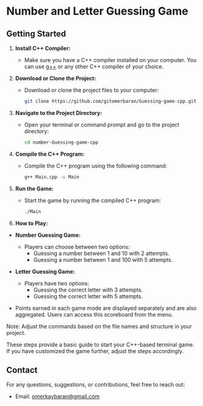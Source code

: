 # Number and Letter Guessing Game

## Getting Started

1. **Install C++ Compiler:**
   - Make sure you have a C++ compiler installed on your computer. You can use [g++](https://gcc.gnu.org/) or any other C++ compiler of your choice.

2. **Download or Clone the Project:**
   - Download or clone the project files to your computer:
     ```bash
     git clone https://github.com/gitomerbaran/Guessing-game-cpp.git
     ```

3. **Navigate to the Project Directory:**
   - Open your terminal or command prompt and go to the project directory:
     ```bash
     cd number-Guessing-game-cpp
     ```

4. **Compile the C++ Program:**
   - Compile the C++ program using the following command:
     ```bash
     g++ Main.cpp -o Main
     ```

5. **Run the Game:**
   - Start the game by running the compiled C++ program:
     ```bash
     ./Main
     ```

6. **How to Play:**

- **Number Guessing Game:**
  - Players can choose between two options:
    - Guessing a number between 1 and 10 with 2 attempts.
    - Guessing a number between 1 and 100 with 5 attempts.

- **Letter Guessing Game:**
  - Players have two options:
    - Guessing the correct letter with 3 attempts.
    - Guessing the correct letter with 5 attempts.

- Points earned in each game mode are displayed separately and are also aggregated. Users can access this scoreboard from the menu.

Note: Adjust the commands based on the file names and structure in your project.

These steps provide a basic guide to start your C++-based terminal game. If you have customized the game further, adjust the steps accordingly.

## Contact

For any questions, suggestions, or contributions, feel free to reach out:

- Email: [omerkaybaran@gmail.com](mailto:omerkaybaran@gmail.com)
